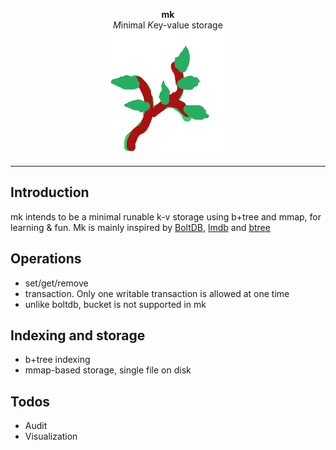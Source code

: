<p align="center">
    <b>mk</b><br>
    <i>M</i>inimal <i>K</i>ey-value storage<br>
    <img src="https://raw.githubusercontent.com/daicang/mk/dev/mk.png" width="200">
</p>

---

## Introduction

mk intends to be a minimal runable k-v storage using b+tree and mmap, for learning & fun. Mk is mainly inspired by [BoltDB](https://github.com/boltdb/bolt), [lmdb](https://github.com/LMDB/lmdb) and [btree](https://github.com/google/btree)

## Operations

- set/get/remove
- transaction. Only one writable transaction is allowed at one time
- unlike boltdb, bucket is not supported in mk

## Indexing and storage

- b+tree indexing
- mmap-based storage, single file on disk

## Todos

- Audit
- Visualization
